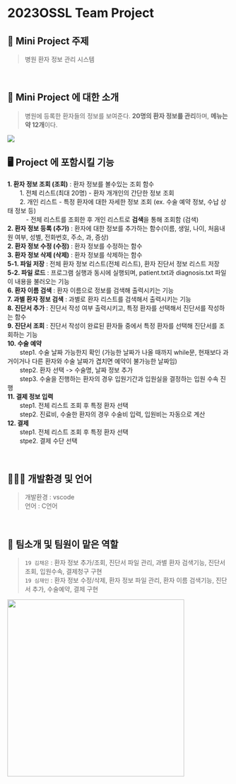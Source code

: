 # 2023OSSL Team Project

## 🏥 Mini Project 주제
> 병원 환자 정보 관리 시스템
  
<br>

## 🏥 Mini Project 에 대한 소개
> 병원에 등록한 환자들의 정보를 보여준다. **20명의 환자 정보를 관리**하며, **메뉴는 약 12개**이다.
<img src = "https://cdn.pixabay.com/photo/2021/02/19/23/17/reception-6031806_1280.png">  

<br>

## 🖥️ Project 에 포함시킬 기능
**1. 환자 정보 조회 (조회)** : 환자 정보를 볼수있는 조회 함수  
　　1. 전체 리스트(최대 20명) - 환자 개개인의 간단한 정보 조회  
　　2. 개인 리스트 - 특정 환자에 대한 자세한 정보 조회 (ex. 수술 예약 정보, 수납 상태 정보 등)  
　　　- 전체 리스트를 조회한 후 개인 리스트로 **검색**을 통해 조회함 (검색)
<br> **2. 환자 정보 등록 (추가)** : 환자에 대한 정보를 추가하는 함수(이름, 생일, 나이, 처음내원 여부, 성별, 전화번호, 주소, 과, 증상)
<br> **2. 환자 정보 수정 (수정)** : 환자 정보를 수정하는 함수
<br> **3. 환자 정보 삭제 (삭제)** : 환자 정보를 삭제하는 함수
<br> **5-1. 파일 저장** : 전체 환자 정보 리스트(전체 리스트), 환자 진단서 정보 리스트 저장
<br> **5-2. 파일 로드** : 프로그램 실행과 동시에 실행되며, patient.txt과 diagnosis.txt 파일이 내용을 불러오는 기능
<br> **6. 환자 이름 검색** : 환자 이름으로 정보를 검색해 출력시키는 기능
<br> **7. 과별 환자 정보 검색** : 과별로 환자 리스트를 검색해서 출력시키는 기능
<br> **8. 진단서 추가** : 진단서 작성 여부 출력시키고, 특정 환자를 선택해서 진단서를 작성하는 함수
<br> **9. 진단서 조회** : 진단서 작성이 완료된 환자들 중에서 특정 환자를 선택해 진단서를 조회하는 기능
<br> **10. 수술 예약**
<br>　　step1. 수술 날짜 가능한지 확인 (가능한 날짜가 나올 때까지 while문, 현재보다 과거이거나 다른 환자와 수술 날짜가 겹치면 예약이 불가능한 날짜임)
<br>　　step2. 환자 선택 -> 수술명, 날짜 정보 추가
<br>　　step3. 수술을 진행하는 환자의 경우 입원기간과 입원실을 결정하는 입원 수속 진행
<br> **11. 결제 정보 입력**
<br>　　step1. 전체 리스트 조회 후 특정 환자 선택
<br>　　step2. 진료비, 수술한 환자의 경우 수술비 입력, 입원비는 자동으로 계산
<br> **12. 결제**
<br>　　step1. 전체 리스트 조회 후 특정 환자 선택
<br>　　stpe2. 결제 수단 선택
  
<br>

## 👩🏻‍💻 개발환경 및 언어
> 개발환경 : vscode <br>
> 언어 : C언어
  
<br>
 
## 🌸 팀소개 및 팀원이 맡은 역할
> `19 김채은` : 환자 정보 추가/조회, 진단서 파일 관리, 과별 환자 검색기능, 진단서 조회, 입원수속, 결제청구 구현 <br>
> `19 심재인` : 환자 정보 수정/삭제, 환자 정보 파일 관리, 환자 이름 검색기능, 진단서 추가, 수술예약, 결제 구현

<img src = "https://cdn.pixabay.com/photo/2016/06/24/02/35/ehr-1476525_1280.png" width="400px">


